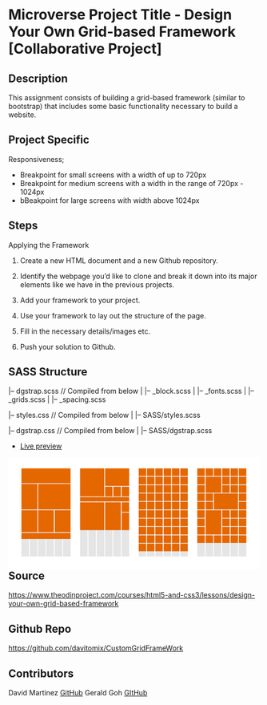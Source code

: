 # Microverse Project Title - Design Your Own Grid-based Framework [Collaborative Project]

## Description
This assignment consists of building a grid-based framework (similar to bootstrap) that includes some basic functionality necessary to build a website.

## Project Specific
Responsiveness;

- Breakpoint for small screens with a width of up to 720px
- Breakpoint for medium screens with a width in the range of 720px - 1024px
- bBeakpoint for large screens with width above 1024px

## Steps
Applying the Framework

1. Create a new HTML document and a new Github repository.

2. Identify the webpage you’d like to clone and break it down into its major elements like we have in the previous projects.

3. Add your framework to your project.

4. Use your framework to lay out the structure of the page.

5. Fill in the necessary details/images etc.

6. Push your solution to Github.

## SASS Structure

|– dgstrap.scss			// Compiled from below
|   |– _block.scss
|   |– _fonts.scss
|   |– _grids.scss
|   |– _spacing.scss

|– styles.css			// Compiled from below
|   |– SASS/styles.scss

|– dgstrap.css			// Compiled from below
|   |– SASS/dgstrap.scss

* [Live preview]()

<img  align="right" src="images/backgroundgit.png">

## Source
https://www.theodinproject.com/courses/html5-and-css3/lessons/design-your-own-grid-based-framework

## Github Repo
https://github.com/davitomix/CustomGridFrameWork


## Contributors
David Martinez [GitHub](https://github.com/davitomix)
Gerald Goh [GItHub](https://github.com/geraldgsh/)
